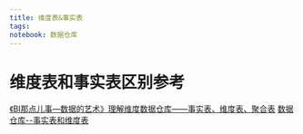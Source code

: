```yaml
---
title: 维度表&事实表
tags: 
notebook: 数据仓库
---
```


# 维度表和事实表区别参考

[《BI那点儿事—数据的艺术》理解维度数据仓库——事实表、维度表、聚合表](http://www.cnblogs.com/Bobby0322/p/4141604.html)
[数据仓库--事实表和维度表](http://blog.csdn.net/davidwang9527/article/details/25553117)
